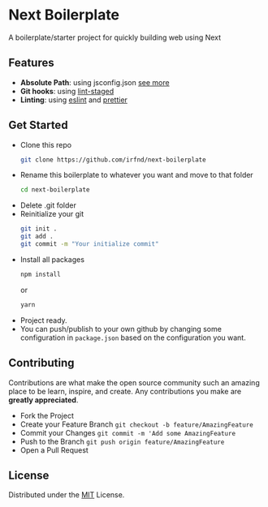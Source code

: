 # Next Boilerplate

A boilerplate/starter project for quickly building web using Next

## Features

- **Absolute Path**: using jsconfig.json [see more](https://nextjs.org/docs/advanced-features/module-path-aliases)
- **Git hooks**: using [lint-staged](https://github.com/okonet/lint-staged)
- **Linting**: using [eslint](https://eslint.org/) and [prettier](https://prettier.io/)

## Get Started

- Clone this repo
  ```bash
  git clone https://github.com/irfnd/next-boilerplate
  ```
- Rename this boilerplate to whatever you want and move to that folder
  ```bash
  cd next-boilerplate
  ```
- Delete .git folder
- Reinitialize your git
  ```bash
  git init .
  git add .
  git commit -m "Your initialize commit"
  ```
- Install all packages
  ```bash
  npm install
  ```
  or
  ```bash
  yarn
  ```
- Project ready.
- You can push/publish to your own github by changing some configuration in `package.json` based on the configuration you want.

## Contributing

Contributions are what make the open source community such an amazing place to be learn, inspire, and create. Any contributions you make are **greatly appreciated**.

- Fork the Project
- Create your Feature Branch `git checkout -b feature/AmazingFeature`
- Commit your Changes `git commit -m 'Add some AmazingFeature`
- Push to the Branch `git push origin feature/AmazingFeature`
- Open a Pull Request

## License

Distributed under the [MIT](https://github.com/irfnd/express-boilerplate/blob/master/LICENSE) License.
